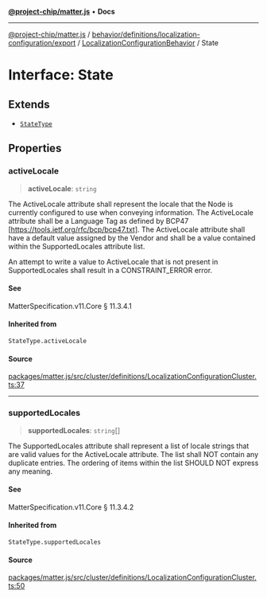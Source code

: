 [**@project-chip/matter.js**](../../../../../../../README.md) • **Docs**

***

[@project-chip/matter.js](../../../../../../../modules.md) / [behavior/definitions/localization-configuration/export](../../../README.md) / [LocalizationConfigurationBehavior](../README.md) / State

# Interface: State

## Extends

- [`StateType`](../../../-internal-/README.md#statetype)

## Properties

### activeLocale

> **activeLocale**: `string`

The ActiveLocale attribute shall represent the locale that the Node is currently configured to use when
conveying information. The ActiveLocale attribute shall be a Language Tag as defined by BCP47
[https://tools.ietf.org/rfc/bcp/bcp47.txt]. The ActiveLocale attribute shall have a default value
assigned by the Vendor and shall be a value contained within the SupportedLocales attribute list.

An attempt to write a value to ActiveLocale that is not present in SupportedLocales shall result in a
CONSTRAINT_ERROR error.

#### See

MatterSpecification.v11.Core § 11.3.4.1

#### Inherited from

`StateType.activeLocale`

#### Source

[packages/matter.js/src/cluster/definitions/LocalizationConfigurationCluster.ts:37](https://github.com/project-chip/matter.js/blob/7a8cbb56b87d4ccf34bec5a9a95ab40a1711324f/packages/matter.js/src/cluster/definitions/LocalizationConfigurationCluster.ts#L37)

***

### supportedLocales

> **supportedLocales**: `string`[]

The SupportedLocales attribute shall represent a list of locale strings that are valid values for the
ActiveLocale attribute. The list shall NOT contain any duplicate entries. The ordering of items within
the list SHOULD NOT express any meaning.

#### See

MatterSpecification.v11.Core § 11.3.4.2

#### Inherited from

`StateType.supportedLocales`

#### Source

[packages/matter.js/src/cluster/definitions/LocalizationConfigurationCluster.ts:50](https://github.com/project-chip/matter.js/blob/7a8cbb56b87d4ccf34bec5a9a95ab40a1711324f/packages/matter.js/src/cluster/definitions/LocalizationConfigurationCluster.ts#L50)
